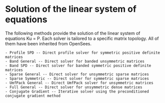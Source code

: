 Solution of the linear system of equations
==========================================

The following methods provide the solution of the linear system of equations Ku = P. Each solver is tailored to a specific matrix topology. All of them have been inherited from OpenSees.

    - Profile SPD -- Direct profile solver for symmetric positive definite matrices
    - Band General -- Direct solver for banded unsymmetric matrices
    - Band SPD -- Direct solver for banded symmetric positive definite matrices
    - Sparse General -- Direct solver for unsymmetric sparse matrices
    - Sparse Symmetric -- Direct solver for symmetric sparse matrices
    - UmfPack General -- Direct UmfPack solver for unsymmetric matrices
    - Full General -- Direct solver for unsymmetric dense matrices
    - Conjugate Gradient -- Iterative solver using the preconditioned conjugate gradient method
